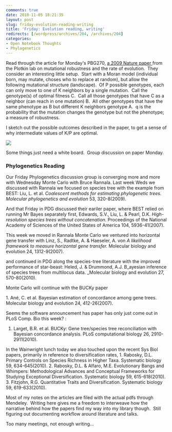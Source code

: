 ```yaml
---
comments: true
date: 2010-11-05 18:21:35
layout: post
slug: friday-evolution-reading-writing
title: 'Friday: Evolution reading, writing'
redirects: [/wordpress/archives/204, /archives/204]
categories:
- Open Notebook Thoughts
- Phylogenetics
---
```


Read through the article for Monday's PBG270, [a 2009 Nature paper ](http://www.ncbi.nlm.nih.gov/pubmed/20090752)from the Plotkin lab on mutational robustness and the rate of evolution.  They consider an interesting little setup.  Start with a Moran model (individual born, may mutate, choses who to replace at random), but allow the following mutational structure (landscape).  Of P possible genotypes, each can only move to one of K neighbors by a single mutation.  Call the genotype(s) of optimal fitness C.  Call all those genotypes that have C as a neighbor (can reach in one mutation) B.  All other genotypes that have the same phenotype as B but different K neighbors genotype A.  q is the probability that the mutation changes the genotype but not the phenotype; a measure of robustness.

I sketch out the possible outcomes described in the paper, to get a sense of why intermediate values of K/P are optimal.

![](http://farm5.static.flickr.com/4011/5149250606_fbda9c83be_b.jpg)

Some things just need a white board.  Group discussion on paper Monday.


### Phylogenetics Reading


Our Friday Phylogenetics discussion group is converging more and more with Wednesday Monte Carlo with Bruce Rannala.  Last week Weds we discussed with Rannala we focused on species tree with the example from BEST:
﻿Liu, L. et al. _Coalescent methods for estimating phylogenetic trees. Molecular phylogenetics and evolution_ 53, 320-8(2009).

And that Friday in PDG discussed their eariler paper, where BEST relied on running Mr Bayes separately first,
﻿Edwards, S.V., Liu, L. & Pearl, D.K. _High-resolution species trees without concatenation._ Proceedings of the National Academy of Sciences of the United States of America 104, 5936-41(2007).

This week we moved in Rannala Monte Carlo we ventured into horizontal gene transfer with
﻿Linz, S., Radtke, A. & Haeseler, A. von _A likelihood framework to measure horizontal gene transfer._ Molecular biology and evolution 24, 1312-9(2007).

and continued in PDG along the species-tree literature with the improved performance of star-beast:
﻿Heled, J. & Drummond, A.J. B_ayesian inference of species trees from multilocus data. _Molecular biology and evolution 27, 570-80(2010).

Monte Carlo will continue with the BUCKy paper

﻿1. Ané, C. et al. Bayesian estimation of concordance among gene trees. Molecular biology and evolution 24, 412-26(2007).

Seems the software announcement has paper has only just come out in PLoS Comp. Bio this week? :

1. Larget, B.R. et al. BUCKy: Gene tree/species tree reconciliation with Bayesian concordance analysis. PLoS computational biology 26, 2910-2911(2010).﻿

In the Wainwright lunch today we also touched upon the recent Sys Biol papers, primarily in reference to diversification rates﻿﻿,
﻿1. Rabosky, D.L. Primary Controls on Species Richness in Higher Taxa. Systematic biology 59, 634-645(2010).
2. Rabosky, D.L. & Alfaro, M.E. Evolutionary Bangs and Whimpers: Methodological Advances and Conceptual Frameworks for Studying Exceptional Diversification. Systematic biology 59, 615-618(2010).
3. Fitzjohn, R.G. Quantitative Traits and Diversification. Systematic biology 59, 619-633(2010).

Most of my notes on the articles are filed with the actual pdfs through Mendeley.  Writing here gives me a freedom to interweave how the narrative behind how the papers find my way into my library though.  Still figuring out documenting workflow around literature and talks.

Too many meetings, not enough writing...
